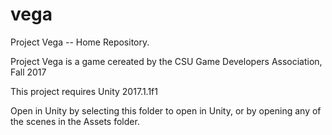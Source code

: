 # vega

Project Vega -- Home Repository.

Project Vega is a game cereated by the CSU Game Developers Association, Fall 2017


This project requires Unity 2017.1.1f1

Open in Unity by selecting this folder to open in Unity, or by opening any of the scenes in the Assets folder. 

